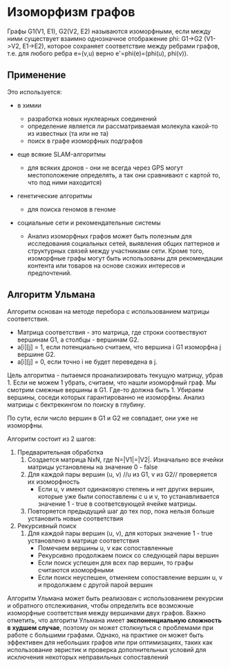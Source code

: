 # Изоморфизм графов

Графы G1(V1, E1), G2(V2, E2) называются изоморфными, если между ними существует взаимно однозначное отображение phi: G1->G2 (V1->V2, E1->E2), которое сохраняет соответствие между ребрами графов, т.е. для любого ребра e=(v,u) верно e'=phi(e)=(phi(u), phi(v)).



## Применение
Это используется:
* в химии

  * разработка новых нуклеарных соединений
  * определение является ли рассматриваемая молекула какой-то из известных (та или не та)
  * поиск в графе изоморфных подграфов
    
* еще всякие SLAM-алгоритмы
    * для всяких дронов - они не всегда через GPS могут местоположение определять, а так они сравнивают с картой то, что под ними находится)
* генетические алгоритмы
    * для поиска геномов в геноме
* социальные сети и рекомендательные системы
    * Анализ изоморфных графов может быть полезным для исследования социальных сетей, выявления общих паттернов и структурных связей между участниками сети. Кроме того, изоморфные графы могут быть использованы для рекомендации контента или товаров на основе
схожих интересов и предпочтений.
    




## Алгоритм Ульмана
Алгоритм основан на методе перебора с использованием матрицы соответствия. 
* Матрица соответствия - это матрица, где строки соотвествуют вершинам G1, а столбцы - вершинам G2. 
* a[i][j] = 1, если потенциально считаем, что вершина i G1 изоморфна j вершине G2.
* a[i][j] = 0, если точно i не будет переведена в j.


Цель алгоритма - пытаемся проанализировать текущую матрицу, убрав 1. Если не можем 1 убрать, считаем, что нашли изоморфный граф. Мы смотрим смежные вершины в G1. Где-то должна быть 1. Убираем вершины, соседи которых гарантированно не изоморфны. Анализ матрицы с бектрекингом по поиску в глубину.

По сути, если число вершин в G1 и G2 не совпадает, они уже не изоморфны.

Алгоритм состоит из 2 шагов:
1. Предварительная обработка
    1. Создается матрица NxN, где N=|V1|=|V2|. Изначально все ячейки матрицы установлены на значение 0 - false
    2. Для каждой пары вершин (u, v) //u из G1, v из G2// проверяется их изоморфность
        * Если u, v имеют одинаковую степень и нет других вершин, которые уже были сопоставлены с u и v, то устанавливается значение 1 - true в соответсвующей ячейке матрицы.
    3. Повторяется предыдущий шаг до тех пор, пока нельзя больше установить новые соответствия
2. Рекурсивный поиск
    1. Для каждой пары вершин (u, v), для которых значение 1 - true установлено в матрице соответствия
        * Помечаем вершины u, v как сопоставленные
        * Рекурсивно продолжаем поиск со следующей пары вершин
        * Если поиск успешен для всех пар вершин, то графы считаются изоморфными
        * Если поиск неуспешен, отменяем сопоставление вершин u, v и продолжаем с другой парой вершин
    
Алгоритм Ульмана может быть реализован с использованием рекурсии и обратного отслеживания, чтобы определить все возможные изоморфные соответствия между вершинами двух графов.
Важно отметить, что алгоритм Ульмана имеет **экспоненциальную сложность в худшем случае**,
поэтому он может столкнуться с проблемами при работе с большими графами. Однако, на практике
он может быть эффективен для небольших графов или при оптимизациях, таких как использование
эвристик и проверка дополнительных условий для исключения некоторых неправильных сопоставлений

